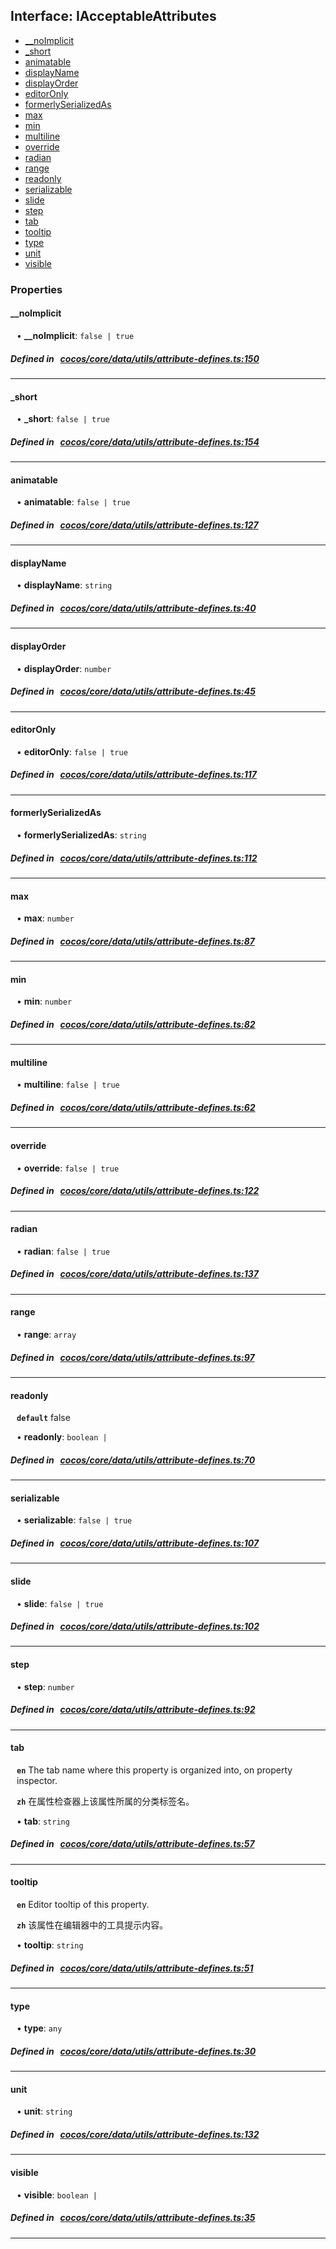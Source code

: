 ## Interface: IAcceptableAttributes

- [__noImplicit](#__noImplicit)
- [_short](#_short)
- [animatable](#animatable)
- [displayName](#displayName)
- [displayOrder](#displayOrder)
- [editorOnly](#editorOnly)
- [formerlySerializedAs](#formerlySerializedAs)
- [max](#max)
- [min](#min)
- [multiline](#multiline)
- [override](#override)
- [radian](#radian)
- [range](#range)
- [readonly](#readonly)
- [serializable](#serializable)
- [slide](#slide)
- [step](#step)
- [tab](#tab)
- [tooltip](#tooltip)
- [type](#type)
- [unit](#unit)
- [visible](#visible)

### Properties

#### __noImplicit

<div style="margin-left: 10px;">


• **__noImplicit**: ``false | true``

</div>

##### Defined in &nbsp;   [cocos/core/data/utils/attribute-defines.ts:150](https://github.com/cocos-creator/engine/blob/c7bf6b8a9/cocos/core/data/utils/attribute-defines.ts#L150)&nbsp;
___
#### _short

<div style="margin-left: 10px;">


• **_short**: ``false | true``

</div>

##### Defined in &nbsp;   [cocos/core/data/utils/attribute-defines.ts:154](https://github.com/cocos-creator/engine/blob/c7bf6b8a9/cocos/core/data/utils/attribute-defines.ts#L154)&nbsp;
___
#### animatable

<div style="margin-left: 10px;">


• **animatable**: ``false | true``

</div>

##### Defined in &nbsp;   [cocos/core/data/utils/attribute-defines.ts:127](https://github.com/cocos-creator/engine/blob/c7bf6b8a9/cocos/core/data/utils/attribute-defines.ts#L127)&nbsp;
___
#### displayName

<div style="margin-left: 10px;">


• **displayName**: ``string``

</div>

##### Defined in &nbsp;   [cocos/core/data/utils/attribute-defines.ts:40](https://github.com/cocos-creator/engine/blob/c7bf6b8a9/cocos/core/data/utils/attribute-defines.ts#L40)&nbsp;
___
#### displayOrder

<div style="margin-left: 10px;">


• **displayOrder**: ``number``

</div>

##### Defined in &nbsp;   [cocos/core/data/utils/attribute-defines.ts:45](https://github.com/cocos-creator/engine/blob/c7bf6b8a9/cocos/core/data/utils/attribute-defines.ts#L45)&nbsp;
___
#### editorOnly

<div style="margin-left: 10px;">


• **editorOnly**: ``false | true``

</div>

##### Defined in &nbsp;   [cocos/core/data/utils/attribute-defines.ts:117](https://github.com/cocos-creator/engine/blob/c7bf6b8a9/cocos/core/data/utils/attribute-defines.ts#L117)&nbsp;
___
#### formerlySerializedAs

<div style="margin-left: 10px;">


• **formerlySerializedAs**: ``string``

</div>

##### Defined in &nbsp;   [cocos/core/data/utils/attribute-defines.ts:112](https://github.com/cocos-creator/engine/blob/c7bf6b8a9/cocos/core/data/utils/attribute-defines.ts#L112)&nbsp;
___
#### max

<div style="margin-left: 10px;">


• **max**: ``number``

</div>

##### Defined in &nbsp;   [cocos/core/data/utils/attribute-defines.ts:87](https://github.com/cocos-creator/engine/blob/c7bf6b8a9/cocos/core/data/utils/attribute-defines.ts#L87)&nbsp;
___
#### min

<div style="margin-left: 10px;">


• **min**: ``number``

</div>

##### Defined in &nbsp;   [cocos/core/data/utils/attribute-defines.ts:82](https://github.com/cocos-creator/engine/blob/c7bf6b8a9/cocos/core/data/utils/attribute-defines.ts#L82)&nbsp;
___
#### multiline

<div style="margin-left: 10px;">


• **multiline**: ``false | true``

</div>

##### Defined in &nbsp;   [cocos/core/data/utils/attribute-defines.ts:62](https://github.com/cocos-creator/engine/blob/c7bf6b8a9/cocos/core/data/utils/attribute-defines.ts#L62)&nbsp;
___
#### override

<div style="margin-left: 10px;">


• **override**: ``false | true``

</div>

##### Defined in &nbsp;   [cocos/core/data/utils/attribute-defines.ts:122](https://github.com/cocos-creator/engine/blob/c7bf6b8a9/cocos/core/data/utils/attribute-defines.ts#L122)&nbsp;
___
#### radian

<div style="margin-left: 10px;">


• **radian**: ``false | true``

</div>

##### Defined in &nbsp;   [cocos/core/data/utils/attribute-defines.ts:137](https://github.com/cocos-creator/engine/blob/c7bf6b8a9/cocos/core/data/utils/attribute-defines.ts#L137)&nbsp;
___
#### range

<div style="margin-left: 10px;">


• **range**: ``array``

</div>

##### Defined in &nbsp;   [cocos/core/data/utils/attribute-defines.ts:97](https://github.com/cocos-creator/engine/blob/c7bf6b8a9/cocos/core/data/utils/attribute-defines.ts#L97)&nbsp;
___
#### readonly

<div style="margin-left: 10px;">



**`default`** false



• **readonly**: ``boolean | ``

</div>

##### Defined in &nbsp;   [cocos/core/data/utils/attribute-defines.ts:70](https://github.com/cocos-creator/engine/blob/c7bf6b8a9/cocos/core/data/utils/attribute-defines.ts#L70)&nbsp;
___
#### serializable

<div style="margin-left: 10px;">


• **serializable**: ``false | true``

</div>

##### Defined in &nbsp;   [cocos/core/data/utils/attribute-defines.ts:107](https://github.com/cocos-creator/engine/blob/c7bf6b8a9/cocos/core/data/utils/attribute-defines.ts#L107)&nbsp;
___
#### slide

<div style="margin-left: 10px;">


• **slide**: ``false | true``

</div>

##### Defined in &nbsp;   [cocos/core/data/utils/attribute-defines.ts:102](https://github.com/cocos-creator/engine/blob/c7bf6b8a9/cocos/core/data/utils/attribute-defines.ts#L102)&nbsp;
___
#### step

<div style="margin-left: 10px;">


• **step**: ``number``

</div>

##### Defined in &nbsp;   [cocos/core/data/utils/attribute-defines.ts:92](https://github.com/cocos-creator/engine/blob/c7bf6b8a9/cocos/core/data/utils/attribute-defines.ts#L92)&nbsp;
___
#### tab

<div style="margin-left: 10px;">



**`en`** The tab name where this property is organized into, on property inspector.



**`zh`** 在属性检查器上该属性所属的分类标签名。



• **tab**: ``string``

</div>

##### Defined in &nbsp;   [cocos/core/data/utils/attribute-defines.ts:57](https://github.com/cocos-creator/engine/blob/c7bf6b8a9/cocos/core/data/utils/attribute-defines.ts#L57)&nbsp;
___
#### tooltip

<div style="margin-left: 10px;">



**`en`** Editor tooltip of this property.



**`zh`** 该属性在编辑器中的工具提示内容。



• **tooltip**: ``string``

</div>

##### Defined in &nbsp;   [cocos/core/data/utils/attribute-defines.ts:51](https://github.com/cocos-creator/engine/blob/c7bf6b8a9/cocos/core/data/utils/attribute-defines.ts#L51)&nbsp;
___
#### type

<div style="margin-left: 10px;">


• **type**: ``any``

</div>

##### Defined in &nbsp;   [cocos/core/data/utils/attribute-defines.ts:30](https://github.com/cocos-creator/engine/blob/c7bf6b8a9/cocos/core/data/utils/attribute-defines.ts#L30)&nbsp;
___
#### unit

<div style="margin-left: 10px;">


• **unit**: ``string``

</div>

##### Defined in &nbsp;   [cocos/core/data/utils/attribute-defines.ts:132](https://github.com/cocos-creator/engine/blob/c7bf6b8a9/cocos/core/data/utils/attribute-defines.ts#L132)&nbsp;
___
#### visible

<div style="margin-left: 10px;">


• **visible**: ``boolean | ``

</div>

##### Defined in &nbsp;   [cocos/core/data/utils/attribute-defines.ts:35](https://github.com/cocos-creator/engine/blob/c7bf6b8a9/cocos/core/data/utils/attribute-defines.ts#L35)&nbsp;
___
